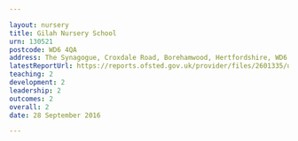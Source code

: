 ```yaml
---

layout: nursery
title: Gilah Nursery School
urn: 130521
postcode: WD6 4QA
address: The Synagogue, Croxdale Road, Borehamwood, Hertfordshire, WD6 4QA
latestReportUrl: https://reports.ofsted.gov.uk/provider/files/2601335/urn/130521.pdf
teaching: 2
development: 2
leadership: 2
outcomes: 2
overall: 2
date: 28 September 2016

---
```

